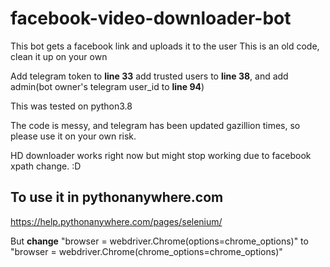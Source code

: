 # facebook-video-downloader-bot
This bot gets a facebook link and uploads it to the user
This is an old code, clean it up on your own

Add telegram token to **line 33** add trusted users to **line 38**, and add admin(bot owner's telegram user_id to **line 94**)

This was tested on python3.8

The code is messy, and telegram has been updated gazillion times, so please use it on your own risk.

HD downloader works right now but might stop working due to facebook xpath change. :D

## To use it in pythonanywhere.com
https://help.pythonanywhere.com/pages/selenium/

But **change** "browser = webdriver.Chrome(options=chrome_options)" to "browser = webdriver.Chrome(chrome_options=chrome_options)"



